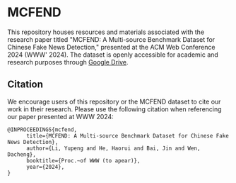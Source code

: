 

# MCFEND
This repository houses resources and materials associated with the research paper titled "MCFEND: A Multi-source Benchmark Dataset for Chinese Fake News Detection," presented at the ACM Web Conference 2024 (WWW' 2024). The dataset is openly accessible for academic and research purposes through [Google Drive](https://drive.google.com/drive/folders/1tflhQTkMT_gTTwEw3ESfKS7Sr5w__5u5?usp=sharing).


## Citation
We encourage users of this repository or the MCFEND dataset to cite our work in their research. Please use the following citation when referencing our paper presented at WWW 2024:

```
@INPROCEEDINGS{mcfend,
      title={MCFEND: A Multi-source Benchmark Dataset for Chinese Fake News Detection}, 
      author={Li, Yupeng and He, Haorui and Bai, Jin and Wen, Dacheng},
      booktitle={Proc.~of WWW (to apear)}, 
      year={2024},
}
```

